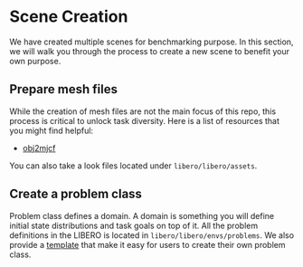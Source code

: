 # Scene Creation

We have created multiple scenes for benchmarking purpose. In this section, we will walk you through the process to create a new scene to benefit your own purpose.

## Prepare mesh files

While the creation of mesh files are not the main focus of this repo, this process is critical to unlock task diversity. Here is a list of resources that you might find helpful:
- [obj2mjcf](https://github.com/kevinzakka/obj2mjcf)

You can also take a look files located under `libero/libero/assets`.

## Create a problem class

Problem class defines a domain. A domain is something you will define initial state distributions and task goals on top of it. All the problem definitions in the LIBERO is located in `libero/libero/envs/problems`. We also provide a [template](templates/problem_class_template.py) that make it easy for users to create their own problem class.